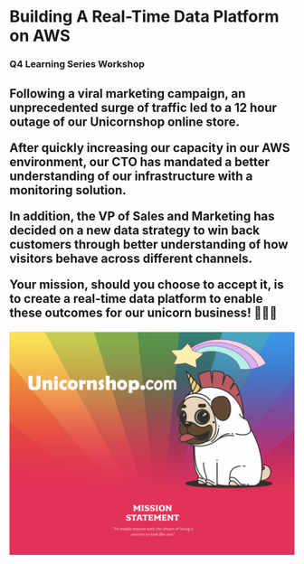 # Building A Real-Time Data Platform on AWS
### Q4 Learning Series Workshop

<h2>
Following a viral marketing campaign, an unprecedented surge of traffic led to a 12 hour outage of our Unicornshop online store. 

After quickly increasing our capacity in our AWS environment, our CTO has mandated a better understanding of our infrastructure with a monitoring solution.

In addition, the VP of Sales and Marketing has decided on a new data strategy to win back customers through better understanding of how visitors behave across different channels.

Your mission, should you choose to accept it, is to create a real-time data platform to enable these outcomes for our unicorn business! 🦄🦄🦄

</h2> 


![splash](images/splash.png)